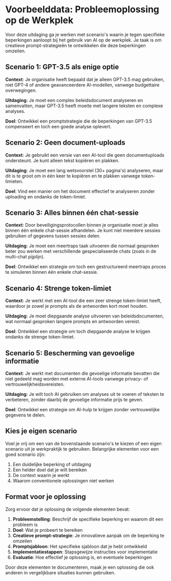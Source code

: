 # Voorbeelddata: Probleemoplossing op de Werkplek

Voor deze uitdaging ga je werken met scenario's waarin je tegen specifieke beperkingen aanloopt bij het gebruik van AI op de werkplek. Je taak is om creatieve prompt-strategieën te ontwikkelen die deze beperkingen omzeilen.

## Scenario 1: GPT-3.5 als enige optie

**Context**: Je organisatie heeft bepaald dat je alleen GPT-3.5 mag gebruiken, niet GPT-4 of andere geavanceerdere AI-modellen, vanwege budgettaire overwegingen.

**Uitdaging**: Je moet een complex beleidsdocument analyseren en samenvatten, maar GPT-3.5 heeft moeite met langere teksten en complexe analyses.

**Doel**: Ontwikkel een promptstrategie die de beperkingen van GPT-3.5 compenseert en toch een goede analyse oplevert.

## Scenario 2: Geen document-uploads

**Context**: Je gebruikt een versie van een AI-tool die geen documentuploads ondersteunt. Je kunt alleen tekst kopiëren en plakken.

**Uitdaging**: Je moet een lang wetsvoorstel (30+ pagina's) analyseren, maar dit is te groot om in één keer te kopiëren en te plakken vanwege token-limieten.

**Doel**: Vind een manier om het document effectief te analyseren zonder uploading en ondanks de token-limiet.

## Scenario 3: Alles binnen één chat-sessie

**Context**: Door beveiligingsprotocollen binnen je organisatie moet je alles binnen één enkele chat-sessie afhandelen. Je kunt niet meerdere sessies gebruiken of gegevens tussen sessies delen.

**Uitdaging**: Je moet een meertraps taak uitvoeren die normaal gesproken beter zou werken met verschillende gespecialiseerde chats (zoals in de multi-chat pijplijn).

**Doel**: Ontwikkel een strategie om toch een gestructureerd meertraps proces te simuleren binnen één enkele chat-sessie.

## Scenario 4: Strenge token-limiet

**Context**: Je werkt met een AI-tool die een zeer strenge token-limiet heeft, waardoor je zowel je prompts als de antwoorden kort moet houden.

**Uitdaging**: Je moet diepgaande analyse uitvoeren van beleidsdocumenten, wat normaal gesproken langere prompts en antwoorden vereist.

**Doel**: Ontwikkel een strategie om toch diepgaande analyse te krijgen ondanks de strenge token-limiet.

## Scenario 5: Bescherming van gevoelige informatie

**Context**: Je werkt met documenten die gevoelige informatie bevatten die niet gedeeld mag worden met externe AI-tools vanwege privacy- of vertrouwelijkheidsvereisten.

**Uitdaging**: Je wilt toch AI gebruiken om analyses uit te voeren of teksten te verbeteren, zonder daarbij de gevoelige informatie prijs te geven.

**Doel**: Ontwikkel een strategie om AI-hulp te krijgen zonder vertrouwelijke gegevens te delen.

## Kies je eigen scenario

Voel je vrij om een van de bovenstaande scenario's te kiezen of een eigen scenario uit je werkpraktijk te gebruiken. Belangrijke elementen voor een goed scenario zijn:

1. Een duidelijke beperking of uitdaging
2. Een helder doel dat je wilt bereiken
3. De context waarin je werkt
4. Waarom conventionele oplossingen niet werken

## Format voor je oplossing

Zorg ervoor dat je oplossing de volgende elementen bevat:

1. **Probleemstelling**: Beschrijf de specifieke beperking en waarom dit een probleem is
2. **Doel**: Wat je probeert te bereiken
3. **Creatieve prompt-strategie**: Je innovatieve aanpak om de beperking te omzeilen
4. **Promptsjabloon**: Het specifieke sjabloon dat je hebt ontwikkeld
5. **Implementatiestappen**: Stapsgewijze instructies voor implementatie
6. **Evaluatie**: Hoe effectief je oplossing is, en eventuele beperkingen

Door deze elementen te documenteren, maak je een oplossing die ook anderen in vergelijkbare situaties kunnen gebruiken.